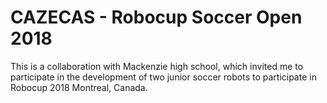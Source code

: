# CAZECAS - Robocup Soccer Open 2018
This is a collaboration with Mackenzie high school, which invited me to participate in the development of two junior soccer robots to participate in Robocup 2018 Montreal, Canada.
